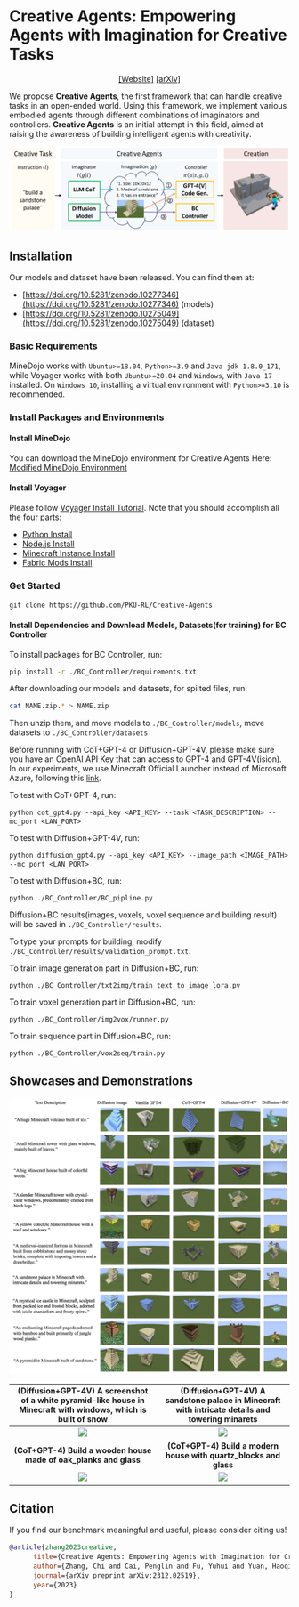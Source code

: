 # Creative Agents: Empowering Agents with Imagination for Creative Tasks

<div align="center">

[[Website]](https://sites.google.com/view/creative-agents) 
[[arXiv]](https://arxiv.org/abs/2312.02519)

</div>

We propose **Creative Agents**, the first framework that can handle creative tasks in an open-ended world. Using this framework, we implement various embodied agents through different combinations of imaginators and controllers. **Creative Agents** is an initial attempt in this field, aimed at raising the awareness of building intelligent agents with creativity.

![](figs/pipeline.png)

## Installation

Our models and dataset have been released. You can find them at:
- [https://doi.org/10.5281/zenodo.10277346](https://doi.org/10.5281/zenodo.10277346) (models)
- [https://doi.org/10.5281/zenodo.10275049](https://doi.org/10.5281/zenodo.10275049) (dataset)

### Basic Requirements

MineDojo works with ```Ubuntu>=18.04```, ```Python>=3.9``` and ```Java jdk 1.8.0_171```, while Voyager works with both ```Ubuntu>=20.04``` and ```Windows```, with ```Java 17``` installed. On ```Windows 10```, installing a virtual environment with ```Python>=3.10``` is recommended.

### Install Packages and Environments

#### Install MineDojo
You can download the MineDojo environment for Creative Agents Here: [Modified MineDojo Environment](https://zenodo.org/records/10321659)

#### Install Voyager
Please follow [Voyager Install Tutorial](https://github.com/MineDojo/Voyager). Note that you should accomplish all the four parts:
- [Python Install](https://github.com/MineDojo/Voyager#python-install)
- [Node.js Install](https://github.com/MineDojo/Voyager#nodejs-install)
- [Minecraft Instance Install](https://github.com/MineDojo/Voyager#minecraft-instance-install)
- [Fabric Mods Install](https://github.com/MineDojo/Voyager#fabric-mods-install)


### Get Started

```
git clone https://github.com/PKU-RL/Creative-Agents
```


#### Install Dependencies and Download Models, Datasets(for training) for BC Controller

To install packages for BC Controller, run:
```bash
pip install -r ./BC_Controller/requirements.txt
```

After downloading our models and datasets, for spilted files, run:
```bash
cat NAME.zip.* > NAME.zip
```
Then unzip them, and move models to ```./BC_Controller/models```, move datasets to ```./BC_Controller/datasets```


Before running with CoT+GPT-4 or Diffusion+GPT-4V, please make sure you have an OpenAI API Key that can access to GPT-4 and GPT-4V(ision).
In our experiments, we use Minecraft Official Launcher instead of Microsoft Azure, following this [link](https://github.com/MineDojo/Voyager/blob/main/installation/minecraft_instance_install.md#option-2-minecraft-official-launcher).

To test with CoT+GPT-4, run:
```
python cot_gpt4.py --api_key <API_KEY> --task <TASK_DESCRIPTION> --mc_port <LAN_PORT>
```

To test with Diffusion+GPT-4V, run:
```
python diffusion_gpt4.py --api_key <API_KEY> --image_path <IMAGE_PATH> --mc_port <LAN_PORT>
```

To test with Diffusion+BC, run:

```
python ./BC_Controller/BC_pipline.py
```


Diffusion+BC results(images, voxels, voxel sequence and building result) will be saved in ```./BC_Controller/results```.


To type your prompts for building, modify ```./BC_Controller/results/validation_prompt.txt```.

To train image generation part in Diffusion+BC, run:
```
python ./BC_Controller/txt2img/train_text_to_image_lora.py
```

To train voxel generation part in Diffusion+BC, run:
```
python ./BC_Controller/img2vox/runner.py
```

To train sequence part in Diffusion+BC, run:
```
python ./BC_Controller/vox2seq/train.py
```



## Showcases and Demonstrations

![](figs/showcase.png)


|(Diffusion+GPT-4V) A screenshot of a white pyramid-like house in Minecraft with windows, which is built of snow | (Diffusion+GPT-4V) A sandstone palace in Minecraft with intricate details and towering minarets |
|:-------------------------------------------------------------------------------------:|:------------------------------------------------------------------------------------------------:|
|        <img src="figs/demo_5.gif" width="366" a="demo_5"/>                            |                      <img src="figs/demo_9.gif" width="366" a="demo_9"/>                         |
|       **(CoT+GPT-4) Build a wooden house made of oak_planks and glass**               |               **(CoT+GPT-4) Build a modern house with quartz_blocks and glass**                  |
|        <img src="figs/demo_10.gif" width="366" a="demo_10"/>                          |                      <img src="figs/demo_2.gif" width="366" a="demo_2"/>                         |


## Citation
If you find our benchmark meaningful and useful, please consider citing us!
```bibtex
@article{zhang2023creative,
      title={Creative Agents: Empowering Agents with Imagination for Creative Tasks},
      author={Zhang, Chi and Cai, Penglin and Fu, Yuhui and Yuan, Haoqi and Lu, Zongqing},
      journal={arXiv preprint arXiv:2312.02519},
      year={2023}
}
```
